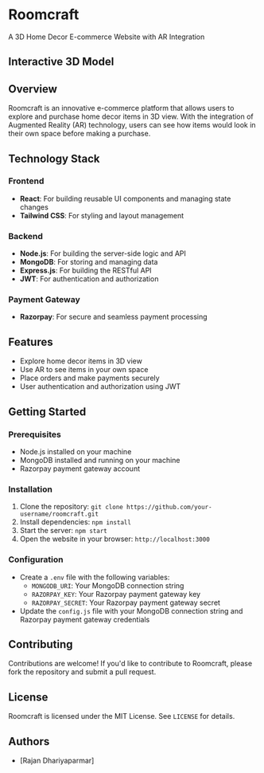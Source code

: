 # Roomcraft
A 3D Home Decor E-commerce Website with AR Integration

## Interactive 3D Model

<Spline loading="eager" scene="https://prod.spline.design/gYwJn0w264BfpUen/scene.splinecode" />


## Overview
Roomcraft is an innovative e-commerce platform that allows users to explore and purchase home decor items in 3D view. With the integration of Augmented Reality (AR) technology, users can see how items would look in their own space before making a purchase.

## Technology Stack

### Frontend
* **React**: For building reusable UI components and managing state changes
* **Tailwind CSS**: For styling and layout management

### Backend
* **Node.js**: For building the server-side logic and API
* **MongoDB**: For storing and managing data
* **Express.js**: For building the RESTful API
* **JWT**: For authentication and authorization

### Payment Gateway
* **Razorpay**: For secure and seamless payment processing

## Features

* Explore home decor items in 3D view
* Use AR to see items in your own space
* Place orders and make payments securely
* User authentication and authorization using JWT

## Getting Started

### Prerequisites

* Node.js installed on your machine
* MongoDB installed and running on your machine
* Razorpay payment gateway account

### Installation

1. Clone the repository: `git clone https://github.com/your-username/roomcraft.git`
2. Install dependencies: `npm install`
3. Start the server: `npm start`
4. Open the website in your browser: `http://localhost:3000`

### Configuration

* Create a `.env` file with the following variables:
	+ `MONGODB_URI`: Your MongoDB connection string
	+ `RAZORPAY_KEY`: Your Razorpay payment gateway key
	+ `RAZORPAY_SECRET`: Your Razorpay payment gateway secret
* Update the `config.js` file with your MongoDB connection string and Razorpay payment gateway credentials

## Contributing

Contributions are welcome! If you'd like to contribute to Roomcraft, please fork the repository and submit a pull request.

## License

Roomcraft is licensed under the MIT License. See `LICENSE` for details.

## Authors

* [Rajan Dhariyaparmar]

